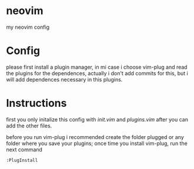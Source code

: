 # neovim
my neovim config 

# Config #

please first install a plugin manager, in mi case i choose vim-plug and read the plugins for the dependences, actually i don't add commits for this, but i will add dependences necessary in this plugins.

# Instructions # 
first you only initalize this config with *init.vim* and *plugins.vim* after you can add the other files.

before you run vim-plug i recommended create the folder plugged or any folder where you save your plugins; once time you install vim-plug,  run the next command 
~~~~
:PlugInstall
~~~~

